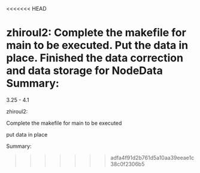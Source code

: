 <<<<<<< HEAD

zhiroul2:
Complete the makefile for main to be executed.
Put the data in place.
Finished the data correction and data storage for NodeData
Summary:
=======
3.25 - 4.1

zhiroul2:

Complete the makefile for main to be executed

put data in place

Summary:
>>>>>>> adfa4f91d2b761d5a10aa39eeae1c38c0f2306b5
